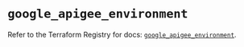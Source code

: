 # `google_apigee_environment`

Refer to the Terraform Registry for docs: [`google_apigee_environment`](https://registry.terraform.io/providers/hashicorp/google/5.26.0/docs/resources/apigee_environment).
